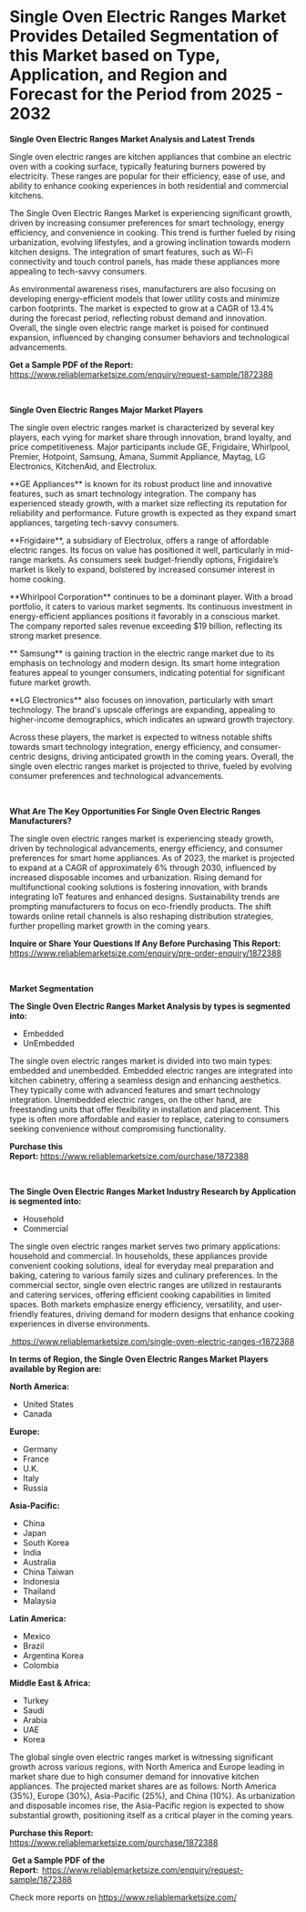 <p><h1>Single Oven Electric Ranges Market Provides Detailed Segmentation of this Market based on Type, Application, and Region and Forecast for the Period from 2025 - 2032</h1></p><p><strong>Single Oven Electric Ranges Market Analysis and Latest Trends</strong></p>
<p><p>Single oven electric ranges are kitchen appliances that combine an electric oven with a cooking surface, typically featuring burners powered by electricity. These ranges are popular for their efficiency, ease of use, and ability to enhance cooking experiences in both residential and commercial kitchens. </p><p>The Single Oven Electric Ranges Market is experiencing significant growth, driven by increasing consumer preferences for smart technology, energy efficiency, and convenience in cooking. This trend is further fueled by rising urbanization, evolving lifestyles, and a growing inclination towards modern kitchen designs. The integration of smart features, such as Wi-Fi connectivity and touch control panels, has made these appliances more appealing to tech-savvy consumers. </p><p>As environmental awareness rises, manufacturers are also focusing on developing energy-efficient models that lower utility costs and minimize carbon footprints. The market is expected to grow at a CAGR of 13.4% during the forecast period, reflecting robust demand and innovation. Overall, the single oven electric range market is poised for continued expansion, influenced by changing consumer behaviors and technological advancements.</p></p>
<p><strong>Get a Sample PDF of the Report:&nbsp;</strong> <a href="https://www.reliablemarketsize.com/enquiry/request-sample/1872388?utm_campaign=1789&utm_medium=2&utm_source=Github&utm_content=ia&utm_term=05022025&utm_id=single-oven-electric-ranges">https://www.reliablemarketsize.com/enquiry/request-sample/1872388</a></p>
<p>&nbsp;</p>
<p><strong>Single Oven Electric Ranges Major Market Players</strong></p>
<p><p>The single oven electric ranges market is characterized by several key players, each vying for market share through innovation, brand loyalty, and price competitiveness. Major participants include GE, Frigidaire, Whirlpool, Premier, Hotpoint, Samsung, Amana, Summit Appliance, Maytag, LG Electronics, KitchenAid, and Electrolux.</p><p>**GE Appliances** is known for its robust product line and innovative features, such as smart technology integration. The company has experienced steady growth, with a market size reflecting its reputation for reliability and performance. Future growth is expected as they expand smart appliances, targeting tech-savvy consumers.</p><p>**Frigidaire**, a subsidiary of Electrolux, offers a range of affordable electric ranges. Its focus on value has positioned it well, particularly in mid-range markets. As consumers seek budget-friendly options, Frigidaire’s market is likely to expand, bolstered by increased consumer interest in home cooking.</p><p>**Whirlpool Corporation** continues to be a dominant player. With a broad portfolio, it caters to various market segments. Its continuous investment in energy-efficient appliances positions it favorably in a conscious market. The company reported sales revenue exceeding $19 billion, reflecting its strong market presence.</p><p>** Samsung** is gaining traction in the electric range market due to its emphasis on technology and modern design. Its smart home integration features appeal to younger consumers, indicating potential for significant future market growth.</p><p>**LG Electronics** also focuses on innovation, particularly with smart technology. The brand's upscale offerings are expanding, appealing to higher-income demographics, which indicates an upward growth trajectory.</p><p>Across these players, the market is expected to witness notable shifts towards smart technology integration, energy efficiency, and consumer-centric designs, driving anticipated growth in the coming years. Overall, the single oven electric ranges market is projected to thrive, fueled by evolving consumer preferences and technological advancements.</p></p>
<p>&nbsp;</p>
<p><strong>What Are The Key Opportunities For Single Oven Electric Ranges Manufacturers?</strong></p>
<p><p>The single oven electric ranges market is experiencing steady growth, driven by technological advancements, energy efficiency, and consumer preferences for smart home appliances. As of 2023, the market is projected to expand at a CAGR of approximately 6% through 2030, influenced by increased disposable incomes and urbanization. Rising demand for multifunctional cooking solutions is fostering innovation, with brands integrating IoT features and enhanced designs. Sustainability trends are prompting manufacturers to focus on eco-friendly products. The shift towards online retail channels is also reshaping distribution strategies, further propelling market growth in the coming years.</p></p>
<p><strong>Inquire or Share Your Questions If Any Before Purchasing This Report:</strong> <a href="https://www.reliablemarketsize.com/enquiry/pre-order-enquiry/1872388?utm_campaign=1789&utm_medium=2&utm_source=Github&utm_content=ia&utm_term=05022025&utm_id=single-oven-electric-ranges">https://www.reliablemarketsize.com/enquiry/pre-order-enquiry/1872388</a></p>
<p>&nbsp;</p>
<p><strong>Market Segmentation</strong></p>
<p><strong>The Single Oven Electric Ranges Market Analysis by types is segmented into:</strong></p>
<p><ul><li>Embedded</li><li>UnEmbedded</li></ul></p>
<p><p>The single oven electric ranges market is divided into two main types: embedded and unembedded. Embedded electric ranges are integrated into kitchen cabinetry, offering a seamless design and enhancing aesthetics. They typically come with advanced features and smart technology integration. Unembedded electric ranges, on the other hand, are freestanding units that offer flexibility in installation and placement. This type is often more affordable and easier to replace, catering to consumers seeking convenience without compromising functionality.</p></p>
<p><strong>Purchase this Report:&nbsp;</strong><a href="https://www.reliablemarketsize.com/purchase/1872388?utm_campaign=1789&utm_medium=2&utm_source=Github&utm_content=ia&utm_term=05022025&utm_id=single-oven-electric-ranges">https://www.reliablemarketsize.com/purchase/1872388</a></p>
<p>&nbsp;</p>
<p><strong>The Single Oven Electric Ranges Market Industry Research by Application is segmented into:</strong></p>
<p><ul><li>Household</li><li>Commercial</li></ul></p>
<p><p>The single oven electric ranges market serves two primary applications: household and commercial. In households, these appliances provide convenient cooking solutions, ideal for everyday meal preparation and baking, catering to various family sizes and culinary preferences. In the commercial sector, single oven electric ranges are utilized in restaurants and catering services, offering efficient cooking capabilities in limited spaces. Both markets emphasize energy efficiency, versatility, and user-friendly features, driving demand for modern designs that enhance cooking experiences in diverse environments.</p></p>
<p><a href="https://www.reliablemarketsize.com/single-oven-electric-ranges-r1872388?utm_campaign=1789&utm_medium=2&utm_source=Github&utm_content=ia&utm_term=05022025&utm_id=single-oven-electric-ranges">&nbsp;https://www.reliablemarketsize.com/single-oven-electric-ranges-r1872388</a></p>
<p><strong>In terms of Region, the Single Oven Electric Ranges Market Players available by Region are:</strong></p>
<p>
    <p> <strong> North America: </strong>
        <ul>
            <li>United States</li>
            <li>Canada</li>
        </ul>
        </p> 
    <p> <strong> Europe: </strong>
        <ul>
            <li>Germany</li>
            <li>France</li>
            <li>U.K.</li>
            <li>Italy</li>
            <li>Russia</li>
        </ul>
        </p> 
    <p> <strong> Asia-Pacific: </strong>
        <ul>
            <li>China</li>
            <li>Japan</li>
            <li>South Korea</li>
            <li>India</li>
            <li>Australia</li>
            <li>China Taiwan</li>
            <li>Indonesia</li>
            <li>Thailand</li>
            <li>Malaysia</li>
        </ul>
        </p> 
    <p> <strong> Latin America: </strong>
        <ul>
            <li>Mexico</li>
            <li>Brazil</li>
            <li>Argentina Korea</li>
            <li>Colombia</li>
        </ul>
        </p> 
    <p> <strong> Middle East & Africa: </strong>
        <ul>
            <li>Turkey</li>
            <li>Saudi</li>
            <li>Arabia</li>
            <li>UAE</li>
            <li>Korea</li>
        </ul>
    </p>
    </p>
<p><p>The global single oven electric ranges market is witnessing significant growth across various regions, with North America and Europe leading in market share due to high consumer demand for innovative kitchen appliances. The projected market shares are as follows: North America (35%), Europe (30%), Asia-Pacific (25%), and China (10%). As urbanization and disposable incomes rise, the Asia-Pacific region is expected to show substantial growth, positioning itself as a critical player in the coming years.</p></p>
<p><strong>Purchase this Report: </strong><a href="https://www.reliablemarketsize.com/purchase/1872388?utm_campaign=1789&utm_medium=2&utm_source=Github&utm_content=ia&utm_term=05022025&utm_id=single-oven-electric-ranges">https://www.reliablemarketsize.com/purchase/1872388</a></p>
<p>&nbsp;<strong>Get a Sample PDF of the Report:&nbsp;&nbsp;</strong><a href="https://www.reliablemarketsize.com/enquiry/request-sample/1872388?utm_campaign=1789&utm_medium=2&utm_source=Github&utm_content=ia&utm_term=05022025&utm_id=single-oven-electric-ranges">https://www.reliablemarketsize.com/enquiry/request-sample/1872388</a></p>
<p><strong></strong></p>
<p>Check more reports on <a href="https://www.reliablemarketsize.com/?utm_campaign=1789&utm_medium=2&utm_source=Github&utm_content=ia&utm_term=05022025&utm_id=single-oven-electric-ranges">https://www.reliablemarketsize.com/</a></p>